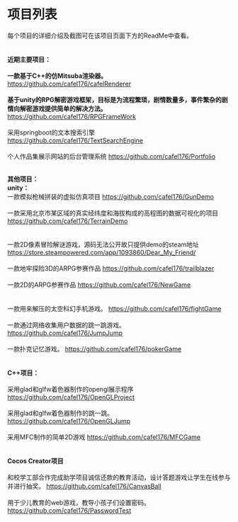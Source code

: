 # 项目列表
每个项目的详细介绍及截图可在该项目页面下方的ReadMe中查看。<br/>
<br/>
<br/>
<b>近期主要项目：</b><br/>
<br/>
<b>一款基于C++的仿Mitsuba渲染器。</b>
https://github.com/cafel176/cafelRenderer
<br/>
<br/>
<b>基于unity的RPG解密游戏框架，目标是为流程繁琐，剧情数量多，事件繁杂的剧情向解密游戏提供简单的解决方法。</b>
https://github.com/cafel176/RPGFrameWork
<br/>
<br/>
采用springboot的文本搜索引擎
https://github.com/cafel176/TextSearchEngine
<br/>
<br/>
个人作品集展示网站的后台管理系统
https://github.com/cafel176/Portfolio
<br/>
<br/>

<b>其他项目：</b><br/>
<b>unity：</b><br/>
一款模拟枪械拼装的虚拟仿真项目
https://github.com/cafel176/GunDemo
<br/>
<br/>
一款采用北京市某区域的真实经纬度和海拔构成的高程图的数据可视化的项目
https://github.com/cafel176/TerrainDemo
<br/>
<br/>
<br/>
一款2D像素冒险解谜游戏，源码无法公开故只提供demo的steam地址
https://store.steampowered.com/app/1093860/Dear_My_Friend/
<br/>
<br/>
一款地牢探险3D的ARPG参赛作品
https://github.com/cafel176/trailblazer
<br/>
<br/>
一款2D的ARPG参赛作品
https://github.com/cafel176/NewGame
<br/>
<br/>
<br/>
一款用来解压的太空科幻手机游戏。
https://github.com/cafel176/fightGame
<br/>
<br/>
一款通过网络收集用户数据的跳一跳游戏。
https://github.com/cafel176/JumpJump
<br/>
<br/>
一款扑克记忆游戏。
https://github.com/cafel176/pokerGame
<br/>
<br/>
<br/>
<b>C++项目：</b>
<br/>
<br/>
采用glad和glfw着色器制作的opengl展示程序
https://github.com/cafel176/OpenGLProject
<br/>
<br/>
采用glad和glfw着色器制作的跳一跳。
https://github.com/cafel176/OpenGLJump
<br/>
<br/>
采用MFC制作的简单2D游戏
https://github.com/cafel176/MFCGame
<br/>
<br/>
<br/>
<b>Cocos Creator项目</b>
<br/>
<br/>
和校学工部合作完成助学项目诚信还款的教育活动，设计答题游戏让学生在线参与并进行抽奖。
https://github.com/cafel176/CanvasBall
<br/>
<br/>
用于少儿教育的web游戏，教导小孩子们设置密码。
https://github.com/cafel176/PasswordTest
<br/>
<br/>
<br/>














